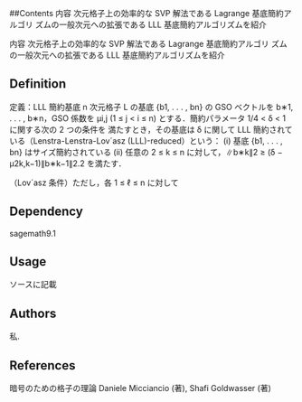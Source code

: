 ##Contents
内容
 次元格子上の効率的な SVP 解法である Lagrange 基底簡約アルゴリ
ズムの一般次元への拡張である LLL 基底簡約アルゴリズムを紹介

内容
 次元格子上の効率的な SVP 解法である Lagrange 基底簡約アルゴリ
ズムの一般次元への拡張である LLL 基底簡約アルゴリズムを紹介

## Definition
定義：LLL 簡約基底
n 次元格子 L の基底 {b1, . . . , bn} の GSO ベクトルを b∗1, . . . , b∗n，GSO 
係数を µi,j (1 ≤ j < i ≤ n) とする．簡約パラメータ 1/4 < δ < 1 に関する次の 2 つの条件を
満たすとき，その基底は δ に関して LLL 簡約されている（Lenstra-Lenstra-Lov´asz (LLL)-reduced）という：
(i) 基底 {b1, . . . , bn} はサイズ簡約されている
(ii) 任意の 2 ≤ k ≤ n に対して，∥b∗k∥2 ≥ (δ − µ2k,k−1)∥b∗k−1∥2.2 を満たす．

（Lov´asz 条件）ただし，各 1 ≤ ℓ ≤ n に対して



## Dependency
sagemath9.1


## Usage
ソースに記載


## Authors
私.

## References
暗号のための格子の理論
Daniele Micciancio (著), Shafi Goldwasser (著)
